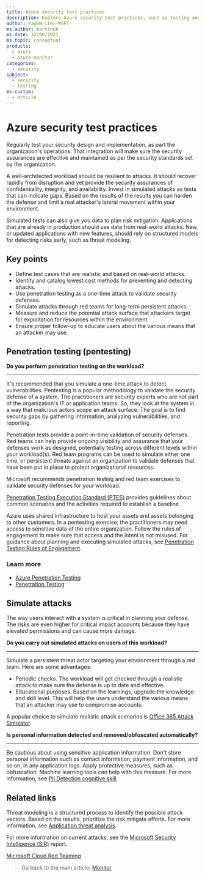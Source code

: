 ```yaml
---
title: Azure security test practices
description: Explore Azure security test practices, such as testing and validating the workload frequently to detect attacks.
author: PageWriter-MSFT
ms.author: martinek
ms.date: 12/06/2021
ms.topic: conceptual
products:
  - azure
  - azure-monitor
categories:
  - security
subject:
  - security
  - testing
ms.custom:
  - article
---
```

<!-- cSpell:ignore pentesting -->

# Azure security test practices

Regularly test your security design and implementation, as part the organization's operations. That integration will make sure the security assurances are effective and maintained as per the security standards set by the organization.

A well-architected workload should be resilient to attacks. It should recover rapidly from disruption and yet provide the security assurances of confidentiality, integrity, and availability. Invest in simulated attacks as tests that can indicate gaps. Based on the results of the results you can harden the defense and limit a real attacker's lateral movement within your environment.

Simulated tests can also give you data to plan risk mitigation. Applications that are already in production should use data from real-world attacks. New or updated applications with new features, should rely on structured models for detecting risks early, such as threat modeling.

## Key points
- Define test cases that are realistic and based on real-world attacks.
- Identify and catalog lowest cost methods for preventing and detecting attacks.
- Use penetration testing as a one-time attack to validate security defenses.
- Simulate attacks through red teams for long-term persistent attacks.
- Measure and reduce the potential attack surface that attackers target for exploitation for resources within the environment.
- Ensure proper follow-up to educate users about the various means that an attacker may use.

## Penetration testing (pentesting)

**Do you perform penetration testing on the workload?**
***

It's recommended that you simulate a one-time attack to detect vulnerabilities. Pentesting is a popular methodology to validate the security defense of a system. The practitioners are security experts who are not part of the organization's IT or application teams. So, they look at the system in a way that malicious actors scope an attack surface. The goal is to find security gaps by gathering information, analyzing vulnerabilities, and reporting.

Penetration tests provide a point-in-time validation of security defenses. Red teams can help provide ongoing visibility and assurance that your defenses work as designed, potentially testing across different levels within your workload(s). Red team programs can be used to simulate either one time, or persistent threats against an organization to validate defenses that have been put in place to protect organizational resources.

Microsoft recommends penetration testing and red team exercises to validate security defenses for your workload.

[Penetration Testing Execution Standard (PTES)](http://www.pentest-standard.org/index.php/Main_Page) provides guidelines about common scenarios and the activities required to establish a baseline.

Azure uses shared infrastructure to host your assets and assets belonging to other customers. In a pentesting exercise, the practitioners may need access to sensitive data of the entire organization. Follow the rules of engagement to make sure that access and the intent is not misused. For guidance about planning and executing simulated attacks, see [Penetration Testing Rules of Engagement](https://www.microsoft.com/msrc/pentest-rules-of-engagement).

### Learn more

- [Azure Penetration Testing](/azure/security/fundamentals/pen-testing)
- [Penetration Testing](/azure/architecture/framework/security/monitor-test#penetration-testing-pentesting)

## Simulate attacks
The way users interact with a system is critical in planning your defense. The risks are even higher for critical impact accounts because they have elevated permissions and can cause more damage.

**Do you carry out simulated attacks on users of this workload?**
***
Simulate a persistent threat actor targeting your environment through a red team. Here are some advantages:

- Periodic checks. The workload will get checked through a realistic attack to make sure the defense is up to date and effective.
- Educational purposes. Based on the learnings, upgrade the knowledge and skill level. This will help the users understand the various means that an attacker may use to compromise accounts.

A popular choice to simulate realistic attack scenarios is [Office 365 Attack Simulator](/office365/securitycompliance/attack-simulator).

**Is personal information detected and removed/obfuscated automatically?**
***

Be cautious about using sensitive application information. Don't store personal information such as contact information, payment information, and so on, in any application logs. Apply protective measures, such as obfuscation. Machine learning tools can help with this measure. For more information, see [PII Detection cognitive skill](/azure/search/cognitive-search-skill-pii-detection).

## Related links

Threat modeling is a structured process to identify the possible attack vectors. Based on the results, prioritize the risk mitigate efforts. For more information, see [Application threat analysis](design-threat-model.md).

For more information on current attacks, see the [Microsoft Security Intelligence (SIR)](https://www.microsoft.com/security/business/security-intelligence-report) report.

[Microsoft Cloud Red Teaming](https://gallery.technet.microsoft.com/Cloud-Red-Teaming-b837392e)

> Go back to the main article: [Monitor](monitor.md)
